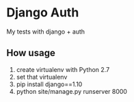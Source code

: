 # Django Auth

My tests with django + auth

## How usage
1. create virtualenv with Python 2.7
2. set that virtualenv
3. pip install django==1.10
4. python site/manage.py runserver 8000
